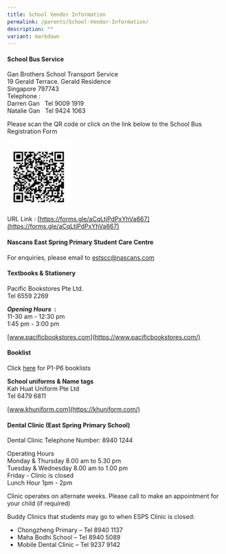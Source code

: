 ```yaml
---
title: School Vendor Information
permalink: /parents/School-Vendor-Information/
description: ""
variant: markdown
---
```

#### **School Bus Service**  
Gan Brothers School Transport Service  
19 Gerald Terrace. Gerald Residence  
Singapore 797743  
Telephone :  
Darren Gan&nbsp; &nbsp;Tel 9009 1919  
Natalie Gan&nbsp; &nbsp;Tel 9424 1063  
  
Please scan the QR code or click on the link below to the School Bus Registration Form

<img src="/images/School%20Bus%20Registration%202023.jpeg" style="width:30%">

URL Link :&nbsp;[https://forms.gle/aCqLtjPdPxYhVa667](https://forms.gle/aCqLtjPdPxYhVa667)


#### **Nascans East Spring Primary Student Care Centre**

For enquiries, please email to [estscc@nascans.com](mailto:estscc@nascans.com)

#### **Textbooks &amp; Stationery**  
Pacific Bookstores Pte Ltd.  
Tel 6559 2269  
  
**_Opening Hours_&nbsp;&nbsp;:**
<br>11-30 am - 12:30 pm  
1:45 pm - 3:00 pm  
  

[www.pacificbookstores.com](https://www.pacificbookstores.com/)

  
#### Booklist
Click&nbsp;[here](/booklist2025/)&nbsp;for P1-P6 booklists

**School uniforms &amp; Name tags**  
Kah Huat Uniform Pte Ltd  
Tel 6479 6811  

[www.khuniform.com](https://khuniform.com/)

#### Dental Clinic (East Spring Primary School)  
Dental Clinic Telephone Number: 8940 1244  
  
Operating Hours  
Monday &amp; Thursday 8.00 am to 5.30 pm  
Tuesday &amp; Wednesday 8.00 am to 1.00 pm  
Friday - Clinic is closed  
Lunch Hour 1pm - 2pm  
  
Clinic operates on alternate weeks. Please call to make an appointment for your child (if required)  
  
Buddy Clinics that students may go to when ESPS Clinic is closed:  
  

*   Chongzheng Primary  – Tel 8940 1137
*   Maha Bodhi School – Tel 8940 5089
*   Mobile Dental Clinic – Tel 9237 9142